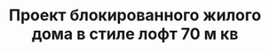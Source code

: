 ---
title: Проект блокированного жилого дома в стиле лофт 70 м кв
description: Готовый проект четырехсекционного блокированного жилого дома (квадрохауса) с удобной планировкойв стиле лофт. Площадь секции&#58; 70 м.кв.

layout: project
permalink: /proekty/:path
redirect_from: /blokirovanniy_dom_kvadrohaus_70m2.html

weight: 520

project-title: Четырехсекционный дом
project-catalog-title: Квадрохаус
project-name: KP-70
tiny-description: Небольшой блокированный дом в стиле лофт

short-description: "Порой в индивидуальных огороженных коттеджах жители чувствуют себя более одинокими. Сблокированный четырехсекционный дом создаст чувство защищенности. Небольшое количество соседей повышает безопасность вашего жилья. Маленькие комнаты и коридоры делают дом компактным и уютным, а плавно перетекающие друг в друга пространства позволяют проводить в нем время с комфортом. Проектом предложен коттедж в современном стиле лофт с композиционными акцентами на входных группах."

price-project: "80 000 р"
price-build:

area: "70"

related:
- KP-104
- KB-73
- TP-107

params:
- name: "Площадь секции:"
  value: "67м<sup>2</sup>"
- name: "Площадь 1-го этажа:"
  value: "34м<sup>2</sup>"
- name: "Площадь 2-го этажа:"
  value: "33м<sup>2</sup>"
- name: "Крыльцо"
  value: "2м<sup>2</sup>"
- name: "Габаритные размеры"
  value: "7.04 x 7.48м"
- name: "Спальни"
  value: "2"
- name: "Санузлы"
  value: "2"
- name: "Высота 1-го этажа"
  value: "2.9м"
- name: "Высота 2-го этажа"
  value: "2.9м"
- name: "Фундамент"
  value: "Сборный ж/б"
- name: "Конструкция стен"
  value: "Кирпич 380мм"
- name: "Перекрытия"
  value: "Сборные ж/б"
- name: "Покрытие кровли"
  value: "Плоская кровля"
- name: "Облицовка стен"
  value: "Термопанель"

options:
- name: "Паспорт дома"
  value: "5 000 р"
- name: "Проекты коммуникаций (ОВиК)"
  value: "30 000 р"
- name: "Схема электрики"
  value: "20 000 р"
- name: "Проект подвала"
  value: "30 000 р"
- name: "Замена материала стен"
  value: "20 000 р"
- name: "Изменение фундамента"
  value: "15 000 р"
- name: "Перепланировка (перегородки)"
  value: "5 000 р"
- name: "Дизайн интерьера"
  value: "120 000 р"
---				
